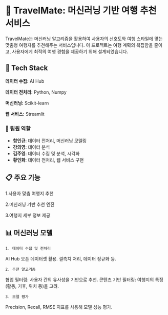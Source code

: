 
# 🧳 TravelMate: 머신러닝 기반 여행 추천 서비스

TravelMate는 머신러닝 알고리즘을 활용하여 사용자의 선호도와 여행 스타일에 맞는 맞춤형 여행지를 추천해주는 서비스입니다. 이 프로젝트는 여행 계획의 복잡함을 줄이고, 사용자에게 최적의 여행 경험을 제공하기 위해 설계되었습니다.


## 🚀 Tech Stack

**데이터 수집:** AI Hub

**데이터 전처리:** Python, Numpy

**머신러닝:** Scikit-learn

**웹 서비스:** Streamlit




### 👥 팀원 역할
- **함인규**: 데이터 전처리, 머신러닝 모델링
- **강의영**: 데이터 분석
- **김주영**: 데이터 수집 및 분석, 시각화
- **황인화**: 데이터 전처리, 웹 서비스 구현


## 📋 주요 기능
1.사용자 맞춤 여행지 추천

2.머신러닝 기반 추천 엔진

3.여행지 세부 정보 제공
## 📊 머신러닝 모델
    1. 데이터 수집 및 전처리
AI Hub 오픈 데이터셋 활용.
결측치 처리, 데이터 정규화 등.

    2. 추천 알고리즘
협업 필터링: 사용자 간의 유사성을 기반으로 추천.
콘텐츠 기반 필터링: 여행지의 특징(활동, 기후, 위치 등)을 고려.

    3. 모델 평가
Precision, Recall, RMSE 지표를 사용해 모델 성능 평가.
